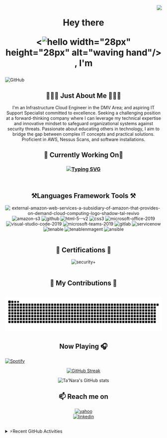 
<img align="right" src="https://visitor-badge.laobi.icu/badge?page_id=taylortn.taylortn" />

<h1 align="center">Hey there 
 
<![hello](https://github.com/taylortn/taylortn/assets/161537665/f13fe538-4059-483f-8d2e-78b2d42fc9bb) width="28px" height="28px" alt="waving hand"/> , I'm </h1>

![GitHub](https://github.com/taylortn/taylortn/assets/161537665/55874b4b-9910-448e-a8cd-74ec9c9eb2ed)

<h2 align="center">👩🏾‍💻 Just About Me 👩🏾‍💻</h2>
<p align="center">
I'm an Infrastructure Cloud Engineer in the DMV Area; and aspiring IT Support Specialist committed to excellence. Seeking a challenging position at a forward-thinking company where I can leverage my technical expertise and innovative mindset to safeguard organizational systems against security threats. Passionate about educating others in technology, I aim to bridge the gap between complex IT concepts and practical solutions. Proficient in AWS, Nessus Scans, and software installations.
 <br>
<h2 align="center">🔭 Currently Working On🔭</h2>

<h3 align="center">

<a href="https://git.io/typing-svg"><img src="https://readme-typing-svg.demolab.com?font=Fira+Code&size=16&pause=50&multiline=true&random=false&width=700&height=350&lines=-+Comparing+Scans+from+Tenable+Security+Center+with+RHEL%2FWINDOW+instances;+-+Automation+of+EBS+and+AMI+Snapshots;-+Created+KMS+Keys+for+Instances;+-+Encryption+of+EBS+Volume;-+Update+Nessus+Agents;-+Updating+Versions;-+GUI+is+up+%26+accessible;-+Health+Checks+to+the+AWS+System;-+Create+Alarms+to+be+emailed+up+CPU+Utilization;-+Installing+Ansible+Playbook+on+Instances;-+Deploy+instances+to+Trellix;-+Adding+%26+removing+NACL;-+Creating+ALBs;-+Creating+new+VPCs;-+Creating+STIG+Checklists" alt="Typing SVG" /></a>
</h3>

<br>
 <h2 align="center">⚒️Languages Framework Tools ⚒️ </h2>
 <div align="center">
 <img width="100" height="100" src="https://img.icons8.com/external-tal-revivo-shadow-tal-revivo/100/external-amazon-web-services-a-subsidiary-of-amazon-that-provides-on-demand-cloud-computing-logo-shadow-tal-revivo.png" alt="external-amazon-web-services-a-subsidiary-of-amazon-that-provides-on-demand-cloud-computing-logo-shadow-tal-revivo"/>
 <img width="100" height="100" src="https://img.icons8.com/color/100/amazon-s3.png" alt="amazon-s3"/>
 <img width="100" height="100" src="https://img.icons8.com/clouds/100/github.png" alt="github"/>
 <img width="100" height="100" src="https://img.icons8.com/color/100/html-5--v2.png" alt="html-5--v2"/>
 <img width="100" height="100" src="https://img.icons8.com/color/48/css3.png" alt="css3"/>
 <img width="100" height="100" src="https://img.icons8.com/fluency/100/microsoft-office-2019.png" alt="microsoft-office-2019"/>
 <img width="100" height="100" src="https://img.icons8.com/fluency/100/visual-studio-code-2019.png" alt="visual-studio-code-2019"/>
 <img width="100" height="100" src="https://img.icons8.com/fluency/100/microsoft-teams-2019.png" alt="microsoft-teams-2019"/>
 <img width="100" height="100" src="https://img.icons8.com/color/100/gitlab.png" alt="gitlab"/>
 <img width="100" height="100" src="https://seeklogo.com/images/S/servicenow-agent-logo-F71A6DAFCE-seeklogo.com.png" alt="servicenow"/>
 <img width="100" height="100" src="https://images.g2crowd.com/uploads/product/image/social_landscape/social_landscape_a56946b0f7cacc09a4f3e6844fd08b04/tenable-security-center.png" alt="tenable"/>
<img width="100" height="100" src="https://www.access42.nl/wp-content/uploads/2020/01/nessus-logo.png" alt="tenablenmagent"/>
<img width="100" height="100" src="https://levelupla.io/wp-content/uploads/2020/05/ansiblelogo.png" alt="ansible"/>
 </div>
 <br>
 <h2 align="center">🥇 Certifications 🥇</h2>
 <div align="center">
<img width="100" height="100" src="https://images.credly.com/images/131de2f5-03f5-40a7-bcce-f9ae49e3979c/twitter_thumb_201604_CompTIA_Security_2B.png" alt="security+"/>
 </div>
 <br>
 <div align="center">
 <h2>🐍 My Contributions 🐍 </h2>
 <br>
 <img alt="snake eating my contributions" src="https://raw.githubusercontent.com/taylortn/taylortn/output/github-contribution-grid-snake.svg" /> <br/>
 </div>
 
 <h2 align="center">Now Playing 🎧</h2>
 
[![Spotify](https://now-playing-murex.vercel.app/api/spotify)](https://open.spotify.com/user/312u2ozgni7szbjo3gx5l6lhpi5e)
<br>


<!--
 <details>
 <summary>⚡ GitHub Stats</summary>
  </details>
 -->

<div align="center">
<a href="https://git.io/streak-stats"><img src="https://streak-stats.demolab.com?user=taylortn&date_format=j%20M%5B%20Y%5D" alt="GitHub Streak" /></a>
 
![Ta'Nara's GitHub stats](https://github-readme-stats-ebon-chi.vercel.app/api?username=taylortn&show_icons=true&theme=radical)
</div>

 <h2 align="center"></h2>

<h2  align="center">📫 Reach me on</h2>
<p align="center">
 <a href="mailto:tanara.taylor@yahoo.com">
 <img width="100" height="100" src="https://img.icons8.com/clouds/100/yahoo.png" alt="yahoo"/>
 <br>
  <a target="_blank"href="https://www.linkedin.com/in/taylortanara/"><img width="100" height="100" src="https://img.icons8.com/3d-fluency/94/linkedin.png" alt="linkedin"/>
 </a>
 </a>
</p>
 <h2 align="center"></h2>

 <details>
  <summary>⚡Recent GitHub Activities</summary>
  <!--START_SECTION:activity-->
1. ❗ Opened issue [#1](https://github.com/taylortn/taylortn/issues/1) in [taylortn/taylortn](https://github.com/taylortn/taylortn)
<!--END_SECTION:activity-->
 </details>
 
 
 
 
 <!--
**taylortn/taylortn** is a ✨ _special_ ✨ repository because its `README.md` (this file) appears on your GitHub profile.

Here are some ideas to get you started:

- 🔭 I’m currently working on ...
- 🌱 I’m currently learning ...
- 👯 I’m looking to collaborate on ...
- 🤔 I’m looking for help with ...
- 💬 Ask me about ...
- 📫 How to reach me: ...
- 😄 Pronouns: ...
- ⚡ Fun fact: ...
-->

